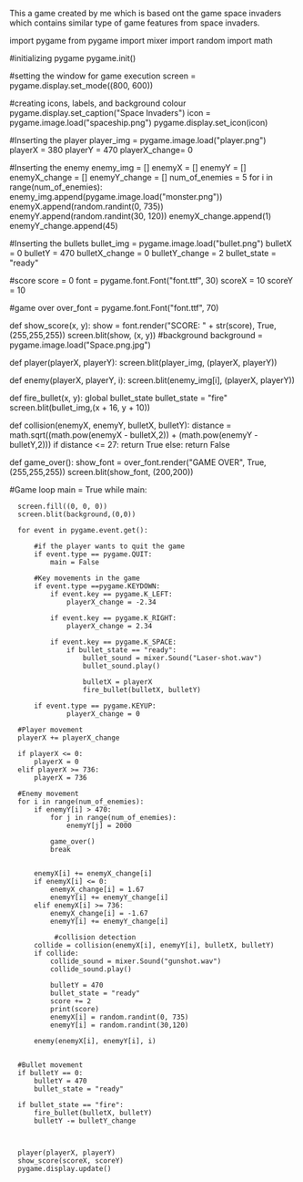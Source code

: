 This a game created by me which is based ont the game space invaders which contains similar type of game features from space invaders.

  import pygame
  from pygame import mixer
  import random
  import math

  #initializing pygame
  pygame.init()

  #setting the window for game execution
  screen = pygame.display.set_mode((800, 600))

  #creating icons, labels, and background colour
  pygame.display.set_caption("Space Invaders")
  icon = pygame.image.load("spaceship.png")
  pygame.display.set_icon(icon)

  #Inserting the player
  player_img =  pygame.image.load("player.png")
  playerX = 380
  playerY = 470
  playerX_change= 0

  #Inserting the enemy
  enemy_img = []
  enemyX = []
  enemyY = []
  enemyX_change = []
  enemyY_change = []
  num_of_enemies = 5
  for i in range(num_of_enemies):
      enemy_img.append(pygame.image.load("monster.png"))
      enemyX.append(random.randint(0, 735))
      enemyY.append(random.randint(30, 120))
      enemyX_change.append(1)
      enemyY_change.append(45)

  #Inserting the bullets
  bullet_img = pygame.image.load("bullet.png")
  bulletX = 0
  bulletY = 470
  bulletX_change = 0
  bulletY_change = 2
  bullet_state = "ready"

  #score
  score = 0
  font = pygame.font.Font("font.ttf", 30)
  scoreX = 10
  scoreY = 10

  #game over
  over_font = pygame.font.Font("font.ttf", 70)

  def show_score(x, y):
      show = font.render("SCORE: " + str(score), True, (255,255,255))
      screen.blit(show, (x, y))
  #background
  background = pygame.image.load("Space.png.jpg")

  def player(playerX, playerY):
      screen.blit(player_img, (playerX, playerY))

  def enemy(playerX, playerY, i):
      screen.blit(enemy_img[i], (playerX, playerY))

  def fire_bullet(x, y):
      global bullet_state
      bullet_state = "fire"
      screen.blit(bullet_img,(x + 16, y + 10))

  def collision(enemyX, enemyY, bulletX, bulletY):
      distance = math.sqrt((math.pow(enemyX - bulletX,2)) + (math.pow(enemyY - bulletY,2)))
      if distance <= 27: 
          return True
      else:
          return False

  def game_over():
      show_font = over_font.render("GAME OVER", True, (255,255,255))
      screen.blit(show_font, (200,200))

  #Game loop
  main = True
  while main:

      screen.fill((0, 0, 0))
      screen.blit(background,(0,0))

      for event in pygame.event.get():

          #if the player wants to quit the game
          if event.type == pygame.QUIT:
              main = False

          #Key movements in the game
          if event.type ==pygame.KEYDOWN:
              if event.key == pygame.K_LEFT:
                  playerX_change = -2.34

              if event.key == pygame.K_RIGHT:
                  playerX_change = 2.34

              if event.key == pygame.K_SPACE:
                  if bullet_state == "ready":
                      bullet_sound = mixer.Sound("Laser-shot.wav")
                      bullet_sound.play()

                      bulletX = playerX    
                      fire_bullet(bulletX, bulletY) 

          if event.type == pygame.KEYUP:
                  playerX_change = 0

      #Player movement
      playerX += playerX_change

      if playerX <= 0:
          playerX = 0
      elif playerX >= 736:
          playerX = 736

      #Enemy movement
      for i in range(num_of_enemies):
          if enemyY[i] > 470:
              for j in range(num_of_enemies):
                  enemyY[j] = 2000

              game_over()
              break


          enemyX[i] += enemyX_change[i]
          if enemyX[i] <= 0:
              enemyX_change[i] = 1.67
              enemyY[i] += enemyY_change[i]
          elif enemyX[i] >= 736:
              enemyX_change[i] = -1.67
              enemyY[i] += enemyY_change[i]

               #collision detection 
          collide = collision(enemyX[i], enemyY[i], bulletX, bulletY)
          if collide:
              collide_sound = mixer.Sound("gunshot.wav")
              collide_sound.play()

              bulletY = 470
              bullet_state = "ready"
              score += 2
              print(score)
              enemyX[i] = random.randint(0, 735)
              enemyY[i] = random.randint(30,120)

          enemy(enemyX[i], enemyY[i], i)


      #Bullet movement
      if bulletY == 0:
          bulletY = 470
          bullet_state = "ready"

      if bullet_state == "fire":
          fire_bullet(bulletX, bulletY)
          bulletY -= bulletY_change 



      player(playerX, playerY)
      show_score(scoreX, scoreY)
      pygame.display.update()


